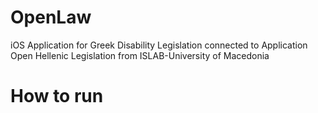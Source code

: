 # OpenLaw

iOS Application for Greek Disability Legislation connected to Application Open Hellenic Legislation from ISLAB-University of 
Macedonia

# How to run



